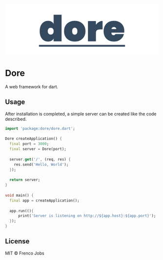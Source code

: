![dore logo](media/dore.png)

# Dore

A web framework for dart.

## Usage

After installation is completed, a simple server can be created like the code described.

```dart
import 'package:dore/dore.dart';

Dore createApplication() {
  final port = 3000;
  final server = Dore(port);

  server.get('/', (req, res) {
    res.send('Hello, World');
  });

  return server;
}

void main() {
  final app = createApplication();

  app.run((){
      print('Server is listening on http://${app.host}:${app.port}');
  });
}

```
## License

MIT &copy; Frenco Jobs
